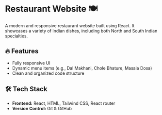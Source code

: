 # Restaurant Website 🍽️

A modern and responsive restaurant website built using React. It showcases a variety of Indian dishes, including both North and South Indian specialties.

## 🔥 Features

- Fully responsive UI
- Dynamic menu items (e.g., Dal Makhani, Chole Bhature, Masala Dosa)
- Clean and organized code structure

## 🛠️ Tech Stack

- **Frontend:** React, HTML, Tailwind CSS, React router
- **Version Control:** Git & GitHub
